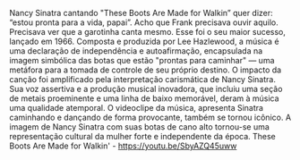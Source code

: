 
Nancy Sinatra cantando "These Boots Are Made for Walkin” quer dizer: “estou pronta para a vida, papai”. Acho que Frank precisava ouvir aquilo. Precisava ver que a garotinha  canta mesmo. Esse foi o seu maior sucesso,  lançado em 1966. Composta e produzida por Lee Hazlewood, a música é uma declaração de independência e autoafirmação, encapsulada na imagem simbólica das botas que estão "prontas para caminhar" — uma metáfora para a tomada de controle de seu próprio destino. O impacto da canção foi amplificado pela interpretação carismática de Nancy Sinatra. Sua voz assertiva e a produção musical inovadora, que incluiu uma seção de metais proeminente e uma linha de baixo memorável, deram à música uma qualidade atemporal. O videoclipe da música,  apresenta Sinatra caminhando e dançando de forma provocante, também se tornou icônico. A imagem de Nancy Sinatra com suas botas de cano alto tornou-se uma representação cultural da mulher forte e independente da época.
These Boots Are Made for Walkin' - https://youtu.be/SbyAZQ45uww
